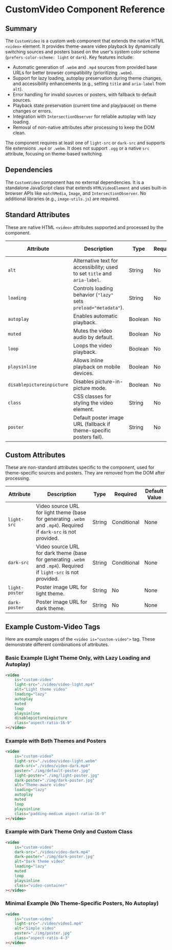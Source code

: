 # CustomVideo Component Reference

## Summary

The `CustomVideo` is a custom web component that extends the native HTML `<video>` element. It provides theme-aware video playback by dynamically switching sources and posters based on the user's system color scheme (`prefers-color-scheme: light` or `dark`). Key features include:
- Automatic generation of `.webm` and `.mp4` sources from provided base URLs for better browser compatibility (prioritizing `.webm`).
- Support for lazy loading, autoplay preservation during theme changes, and accessibility enhancements (e.g., setting `title` and `aria-label` from `alt`).
- Error handling for invalid sources or posters, with fallback to default sources.
- Playback state preservation (current time and play/pause) on theme changes or errors.
- Integration with `IntersectionObserver` for reliable autoplay with lazy loading.
- Removal of non-native attributes after processing to keep the DOM clean.

The component requires at least one of `light-src` or `dark-src` and supports file extensions `.mp4` or `.webm`. It does not support `.ogg` or a native `src` attribute, focusing on theme-based switching.

## Dependencies

The `CustomVideo` component has no external dependencies. It is a standalone JavaScript class that extends `HTMLVideoElement` and uses built-in browser APIs like `matchMedia`, `Image`, and `IntersectionObserver`. No additional libraries (e.g., `image-utils.js`) are required.

## Standard Attributes

These are native HTML `<video>` attributes supported and processed by the component.

| Attribute              | Description                                                                 | Type     | Required | Default Value |
|------------------------|-----------------------------------------------------------------------------|----------|----------|---------------|
| `alt`                  | Alternative text for accessibility; used to set `title` and `aria-label`.   | String   | No       | "Video content" |
| `loading`              | Controls loading behavior (`"lazy"` sets `preload="metadata"`).             | String   | No       | None (browser default) |
| `autoplay`             | Enables automatic playback.                                                 | Boolean  | No       | False |
| `muted`                | Mutes the video audio by default.                                           | Boolean  | No       | False |
| `loop`                 | Loops the video playback.                                                   | Boolean  | No       | False |
| `playsinline`          | Allows inline playback on mobile devices.                                    | Boolean  | No       | False |
| `disablepictureinpicture` | Disables picture-in-picture mode.                                        | Boolean  | No       | False |
| `class`                | CSS classes for styling the video element.                                  | String   | No       | None |
| `poster`               | Default poster image URL (fallback if theme-specific posters fail).         | String   | No       | None |

## Custom Attributes

These are non-standard attributes specific to the component, used for theme-specific sources and posters. They are removed from the DOM after processing.

| Attribute      | Description                                                                 | Type     | Required | Default Value |
|----------------|-----------------------------------------------------------------------------|----------|----------|---------------|
| `light-src`    | Video source URL for light theme (base for generating `.webm` and `.mp4`). Required if `dark-src` is not provided. | String   | Conditional | None |
| `dark-src`     | Video source URL for dark theme (base for generating `.webm` and `.mp4`). Required if `light-src` is not provided. | String   | Conditional | None |
| `light-poster` | Poster image URL for light theme.                                           | String   | No       | None |
| `dark-poster`  | Poster image URL for dark theme.                                            | String   | No       | None |

## Example Custom-Video Tags

Here are example usages of the `<video is="custom-video">` tag. These demonstrate different combinations of attributes.

### Basic Example (Light Theme Only, with Lazy Loading and Autoplay)
```html
<video
    is="custom-video"
    light-src="./video/video-light.mp4"
    alt="Light theme video"
    loading="lazy"
    autoplay
    muted
    loop
    playsinline
    disablepictureinpicture
    class="aspect-ratio-16-9"
></video>
```

### Example with Both Themes and Posters
```html
<video
    is="custom-video"
    light-src="./video/video-light.webm"
    dark-src="./video/video-dark.mp4"
    poster="./img/default-poster.jpg"
    light-poster="./img/light-poster.jpg"
    dark-poster="./img/dark-poster.jpg"
    alt="Theme-aware video"
    loading="lazy"
    autoplay
    muted
    loop
    playsinline
    class="padding-medium aspect-ratio-16-9"
></video>
```

### Example with Dark Theme Only and Custom Class
```html
<video
    is="custom-video"
    dark-src="./video/video-dark.mp4"
    dark-poster="./img/dark-poster.jpg"
    alt="Dark theme video"
    loading="lazy"
    muted
    loop
    playsinline
    class="video-container"
></video>
```

### Minimal Example (No Theme-Specific Posters, No Autoplay)
```html
<video
    is="custom-video"
    light-src="./video/video1.mp4"
    alt="Simple video"
    poster="./img/poster.jpg"
    class="aspect-ratio-4-3"
></video>
```